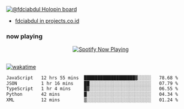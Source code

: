 [![@fdciabdul Holopin board](https://holopin.io/api/user/board?user=fdciabdul)](https://holopin.io/@fdciabdul)

- [fdciabdul in projects.co.id](https://projects.co.id/public/browse_users/view/496e26/fdciabdul)

### now playing 

<p align="center">
  <a href="https://open.spotify.com/user/31ljmyymhthokwewwcd6dsdmvprm" target="_blank"><img src="https://novatorem-psi-rosy.vercel.app/api/spotify" alt="Spotify Now Playing"/></a>
</p>

##

[![wakatime](https://wakatime.com/badge/user/87646243-158a-4241-a3cb-668e1fa2dbb8.svg)](https://wakatime.com/@87646243-158a-4241-a3cb-668e1fa2dbb8)
<!--START_SECTION:waka-->

```txt
JavaScript   12 hrs 55 mins  ███████████████████▓░░░░░   78.68 %
JSON         1 hr 16 mins    ██░░░░░░░░░░░░░░░░░░░░░░░   07.79 %
TypeScript   1 hr 4 mins     █▓░░░░░░░░░░░░░░░░░░░░░░░   06.55 %
Python       42 mins         █░░░░░░░░░░░░░░░░░░░░░░░░   04.34 %
XML          12 mins         ▒░░░░░░░░░░░░░░░░░░░░░░░░   01.24 %
```

<!--END_SECTION:waka-->

